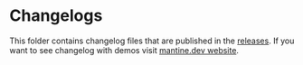 # Changelogs

This folder contains changelog files that are published in the [releases](https://github.com/mantinedev/mantine/releases). If you want to see changelog with demos
visit [mantine.dev website](https://mantine.dev/).
